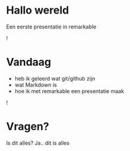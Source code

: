 # Hallo wereld
Een eerste presentatie in remarkable

!

# Vandaag
- heb ik geleerd wat git/github zijn
- wat Markdown is
- hoe ik met remarkable een presentatie maak


!

# Vragen?

Is dit alles? Ja.. dit is alles